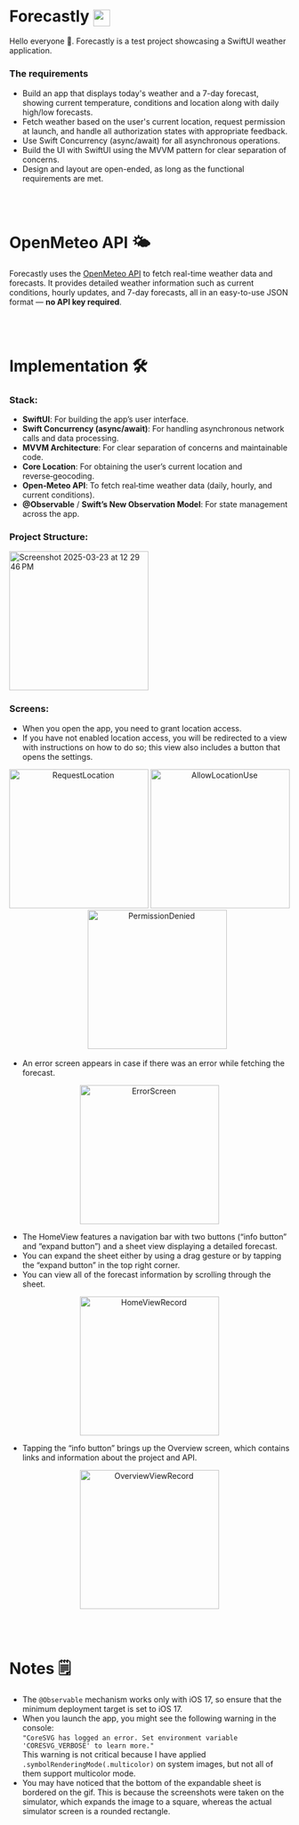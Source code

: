 
<h1>
  Forecastly
  <img src="https://github.com/user-attachments/assets/fede5c8f-2a26-4cee-8b03-d2d078473471" width="30" height="30" style="vertical-align: middle;" />
</h1>

Hello everyone 👋. Forecastly is a test project showcasing a SwiftUI weather application.

### The requirements
- Build an app that displays today's weather and a 7-day forecast, showing current temperature, conditions and location along with daily high/low forecasts.
- Fetch weather based on the user's current location, request permission at launch, and handle all authorization states with appropriate feedback.
- Use Swift Concurrency (async/await) for all asynchronous operations.
- Build the UI with SwiftUI using the MVVM pattern for clear separation of concerns.
- Design and layout are open-ended, as long as the functional requirements are met.

<br /><br />


# OpenMeteo API 🌤
Forecastly uses the [OpenMeteo API](https://open-meteo.com/) to fetch real-time weather data and forecasts. It provides detailed weather information such as current conditions, hourly updates, and 7-day forecasts, all in an easy-to-use JSON format — **no API key required**.


<br /><br />

# Implementation 🛠️

### Stack:

- **SwiftUI**: For building the app’s user interface.  
- **Swift Concurrency (async/await)**: For handling asynchronous network calls and data processing.  
- **MVVM Architecture**: For clear separation of concerns and maintainable code.  
- **Core Location**: For obtaining the user’s current location and reverse‑geocoding.  
- **Open‑Meteo API**: To fetch real‑time weather data (daily, hourly, and current conditions).  
- **@Observable** / **Swift’s New Observation Model**: For state management across the app.

### Project Structure:
<img width="250" alt="Screenshot 2025-03-23 at 12 29 46 PM" src="https://github.com/user-attachments/assets/bb5e779c-3d53-489c-ad95-4ab04e3f16db" />

### Screens:
- When you open the app, you need to grant location access.
- If you have not enabled location access, you will be redirected to a view with instructions on how to do so; this view also includes a button that opens the settings.

<p align="center">
  <img src="https://github.com/user-attachments/assets/87a703ff-d4f6-448d-8bff-b1dc05aa486e" 
       alt="RequestLocation"
       width="250" />
  <img src="https://github.com/user-attachments/assets/c0dfd06f-fce8-457c-bd65-3501e856f0dc" 
       alt="AllowLocationUse"
       width="250" />
  &nbsp;&nbsp;&nbsp;&nbsp;&nbsp;&nbsp;
  <img src="https://github.com/user-attachments/assets/65ace3ce-7516-46cd-b872-6564cb0e4332" 
       alt="PermissionDenied"
       width="250" />
</p>

- An error screen appears in case if there was an error while fetching the forecast.

<p align="center">
  <img src="https://github.com/user-attachments/assets/df75ab1f-5a67-4607-b3a0-3cae411fd718" 
       alt="ErrorScreen"
       width="250" />
</p>

- The HomeView features a navigation bar with two buttons (“info button” and “expand button”) and a sheet view displaying a detailed forecast.
- You can expand the sheet either by using a drag gesture or by tapping the “expand button” in the top right corner.
- You can view all of the forecast information by scrolling through the sheet.

<p align="center">
  <img src="https://github.com/user-attachments/assets/ab509bca-35b1-4b14-9f52-0fc26cfc3a27" 
       alt="HomeViewRecord" 
       width="250" />
</p>

- Tapping the “info button” brings up the Overview screen, which contains links and information about the project and API.
<p align="center">
  <img src="https://github.com/user-attachments/assets/ab5d4704-6bf7-4b8e-9919-fda4f8ff6490" 
       alt="OverviewViewRecord" 
       width="250" />

</p>


<br /><br />
  
# Notes 🗒️
- The `@Observable` mechanism works only with iOS 17, so ensure that the minimum deployment target is set to iOS 17.
- When you launch the app, you might see the following warning in the console:  
  `"CoreSVG has logged an error. Set environment variable 'CORESVG_VERBOSE' to learn more."`  
  This warning is not critical because I have applied `.symbolRenderingMode(.multicolor)` on system images, but not all of them support multicolor mode.
- You may have noticed that the bottom of the expandable sheet is bordered on the gif. This is because the screenshots were taken on the simulator, which expands the image to a square, whereas the actual simulator screen is a rounded rectangle.

  
